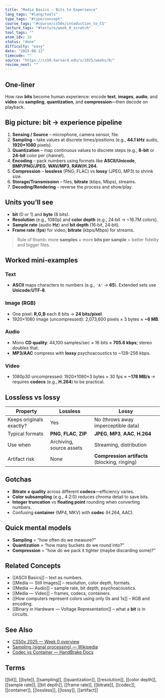 ```yaml
---
title: "Media Basics — Bits to Experience"  
lang_tags: "#lang/tools"
type_tags: "#type/concept"
course_tags: "#course/cs50x/intoduction_to_CS"
lecture_tags: "#lecture/week_0_scratch"
tool_tags: ""
atom_idx: 18
status: "done"
difficulty: "easy"
date: "2025-08-12"
timecode: ""
source: "https://cs50.harvard.edu/x/2025/weeks/0/"
review_next: ""
---
```


## **One-liner**

How raw **bits** become human experience: encode **text**, **images**, **audio**, and **video** via **sampling**, **quantization**, and **compression**—then decode on playback.

## Big picture: bit → experience pipeline

1. **Sensing / Source** – microphone, camera sensor, file.  
2. **Sampling** – take values at discrete times/positions (e.g., **44.1 kHz** audio, **1920×1080** pixels).  
3. **Quantization** – map continuous values to discrete steps (e.g., **8-bit** or **24-bit** color per channel).  
4. **Encoding** – pack numbers using formats like **ASCII/Unicode**, **BMP/PNG/JPEG**, **WAV/MP3**, **RAW/H.264**.  
5. **Compression** – **lossless** (PNG, FLAC) vs **lossy** (JPEG, MP3) to shrink size.  
6. **Storage/Transmission** – files, **bitrate** (kbps, Mbps), streams.  
7. **Decoding/Rendering** – reverse the process and show/play.

## Units you’ll see

- **bit** (0 or 1) and **byte** (8 bits).  
- **Resolution** (e.g., 1080p) and **color depth** (e.g., 24‑bit → ~16.7M colors).  
- **Sample rate** (audio **Hz**) and **bit depth** (16‑bit, 24‑bit).  
- **Frame rate** (**fps**) for video; **bitrate** (kbps/Mbps) for streams.  

> Rule of thumb: more **samples** × more **bits per sample** = better fidelity and bigger files.

## Worked mini‑examples

### Text
- **ASCII** maps characters to numbers (e.g., `'A'` → **65**). Extended sets use **Unicode**/**UTF‑8**.

### Image (RGB)
- One pixel: **R,G,B** each 8 bits → **24 bits/pixel**.  
- 1920×1080 image (uncompressed): 2,073,600 pixels × 3 bytes ≈ **~6 MB**.

### Audio
- Mono **CD quality**: 44,100 samples/sec × 16 bits ≈ **705.6 kbps**; stereo doubles that.  
- **MP3/AAC** compress with **lossy** psychoacoustics to ~128–256 kbps.

### Video
- 1080p30 uncompressed: 1920×1080×3 bytes × 30 fps ≈ **~178 MB/s** → requires **codecs** (e.g., **H.264**) to be practical.

## Lossless vs lossy

| Property | **Lossless** | **Lossy** |
|---|---|---|
| Keeps originals exactly? | Yes | No (throws away imperceptible data) |
| Typical formats | **PNG**, **FLAC**, **ZIP** | **JPEG**, **MP3**, **AAC**, **H.264** |
| Use when | Archiving, source assets | Streaming, distribution |
| Artifact risk | None | **Compression artifacts** (blocking, ringing) |

## Gotchas

- **Bitrate ≠ quality** across different **codecs**—efficiency varies.  
- **Color subsampling** (e.g., 4:2:0) reduces chroma detail to save bits.  
- **Integer truncation** vs **floating point** rounding when converting numbers.  
- Confusing **container** (MP4, MKV) with **codec** (H.264, AAC).

## Quick mental models

- **Sampling** = “how often do we measure?”  
- **Quantization** = “how many buckets do we round into?”  
- **Compression** = “how do we pack it tighter (maybe discarding some)?”

## Related Concepts

- [[ASCII Basics]] – text as numbers.  
- [[Media — Still Images]] – resolution, color depth, formats.  
- [[Media — Audio]] – sample rate, bit depth, psychoacoustics.  
- [[Media — Video]] – frames, codecs, containers.  
- [[How computers represent colors using only 0s and 1s]] – RGB and encoding.  
- [[Binary in Hardware — Voltage Representation]] – what a **bit** is in circuits.

## See Also

- [CS50x 2025 — Week 0 overview](https://cs50.harvard.edu/x/2025/weeks/0/)  
- [Sampling (signal processing) — Wikipedia](https://en.wikipedia.org/wiki/Sampling_(signal_processing))  
- [Codec vs Container — HandBrake Docs](https://handbrake.fr/docs/en/latest/technical/container-and-codecs.html)

## Terms

[[bit]], [[byte]], [[sampling]], [[quantization]], [[resolution]], [[color depth]], [[sample rate]], [[bit depth]], [[frame rate]], [[bitrate]], [[codec]], [[container]], [[lossless]], [[lossy]], [[artifact]]

